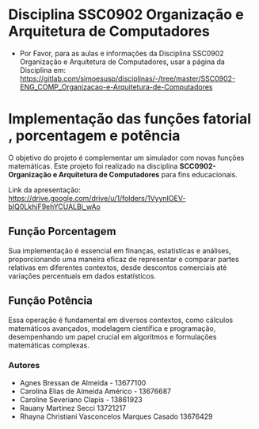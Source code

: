 # Disciplina SSC0902 Organização e Arquitetura de Computadores
- Por Favor, para as aulas e informações da Disciplina SSC0902 Organização e Arquitetura de Computadores, usar a página da Disciplina em: https://gitlab.com/simoesusp/disciplinas/-/tree/master/SSC0902-ENG_COMP_Organizacao-e-Arquitetura-de-Computadores

# Implementação das funções fatorial , porcentagem e potência
O objetivo do projeto é complementar um simulador com novas funções matemáticas.
Este projeto foi realizado na disciplina **SCC0902- Organização e Arquitetura de Computadores** para fins educacionais.

Link da apresentação: https://drive.google.com/drive/u/1/folders/1VyynIOEV-bIQ0LkhiF9ehYCUALBi_wAo

## Função Porcentagem
Sua implementação é essencial em finanças, estatísticas e análises, proporcionando uma maneira eficaz de representar e comparar partes relativas em diferentes contextos, desde descontos comerciais até variações percentuais em dados estatísticos.

## Função Potência
Essa operação é fundamental em diversos contextos, como cálculos matemáticos avançados, modelagem científica e programação, desempenhando um papel crucial em algoritmos e formulações matemáticas complexas.


### Autores
- Agnes Bressan de Almeida - 13677100
- Carolina Elias de Almeida Américo - 13676687
- Caroline Severiano Clapis - 13861923
- Rauany Martinez Secci 13721217
- Rhayna Christiani Vasconcelos Marques Casado 13676429

